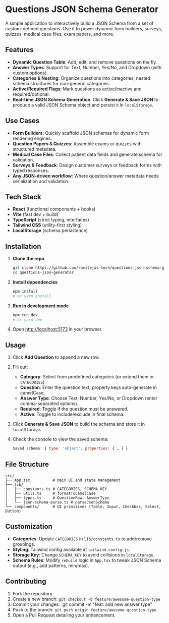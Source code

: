 # Questions JSON Schema Generator

A simple application to interactively build a JSON Schema from a set of custom-defined questions. Use it to power dynamic form builders, surveys, quizzes, medical case files, exam papers, and more.

## Features

* **Dynamic Question Table**: Add, edit, and remove questions on the fly.
* **Answer Types**: Support for Text, Number, Yes/No, and Dropdown (with custom options).
* **Categories & Nesting**: Organize questions into categories; nested schema structures for non-general categories.
* **Active/Required Flags**: Mark questions as active/inactive and required/optional.
* **Real-time JSON Schema Generation**: Click **Generate & Save JSON** to produce a valid JSON Schema object and persist it in `localStorage`.

## Use Cases

* **Form Builders**: Quickly scaffold JSON schemas for dynamic form rendering engines.
* **Question Papers & Quizzes**: Assemble exams or quizzes with structured metadata.
* **Medical Case Files**: Collect patient data fields and generate schema for validation.
* **Surveys & Feedback**: Design customer surveys or feedback forms with typed responses.
* **Any JSON-driven workflow**: Where question/answer metadata needs serialization and validation.

## Tech Stack

* **React** (functional components + hooks)
* **Vite** (fast dev + build)
* **TypeScript** (strict typing, interfaces)
* **Tailwind CSS** (utility-first styling)
* **LocalStorage** (schema persistence)

## Installation

1. **Clone the repo**

   ```bash
   git clone https://github.com/ravitejas-tech/questions-json-schema-generator.git
   cd questions-json-generator
   ```

2. **Install dependencies**

   ```bash
   npm install
   # or yarn install
   ```

3. **Run in development mode**

   ```bash
   npm run dev
   # or yarn dev
   ```

4. Open [http://localhost:5173](http://localhost:5173) in your browser.

## Usage

1. Click **Add Question** to append a new row.
2. Fill out:

   * **Category**: Select from predefined categories (or extend them in `CATEGORIES`).
   * **Question**: Enter the question text; property keys auto-generate in camelCase.
   * **Answer Type**: Choose Text, Number, Yes/No, or Dropdown (enter comma-separated options).
   * **Required**: Toggle if the question must be answered.
   * **Active**: Toggle to include/exclude in final schema.
3. Click **Generate & Save JSON** to build the schema and store it in `localStorage`.
4. Check the console to view the saved schema:

   ```js
   Saved schema: { type: 'object', properties: { … } }
   ```

## File Structure

```
src/
├── App.tsx          # Main UI and state management
├── lib/
│   ├── constants.ts # CATEGORIES, SCHEMA_KEY
│   ├── utils.ts     # formatToCamelCase
│   ├── types.ts     # QuestionRow, AnswerType
│   └── json-schema-parse.ts # parseJsonSchema
└── components/      # UI primitives (Table, Input, Checkbox, Select, Button)
```

## Customization

* **Categories**: Update `CATEGORIES` in `lib/constants.ts` to add/remove groupings.
* **Styling**: Tailwind config available at `tailwind.config.js`.
* **Storage Key**: Change `SCHEMA_KEY` to avoid collisions in `localStorage`.
* **Schema Rules**: Modify `rebuild` logic in `App.tsx` to tweak JSON Schema output (e.g., add patterns, min/max).

## Contributing

1. Fork the repository.
2. Create a new branch: `git checkout -b feature/awesome-question-type`
3. Commit your changes: \`git commit -m "feat: add new answer type"
4. Push to the branch: `git push origin feature/awesome-question-type`
5. Open a Pull Request detailing your enhancement.
